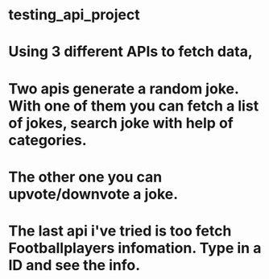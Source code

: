 # testing_api_project

# Using 3 different APIs to fetch data, 
# Two apis generate a random joke. With one of them you can fetch a list of jokes, search joke with help of categories. 
# The other one you can upvote/downvote a joke. 

# The last api i've tried is too fetch Footballplayers infomation. Type in a ID and see the info. 

